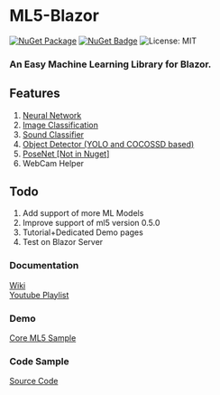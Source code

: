 # ML5-Blazor
 [![NuGet Package](https://img.shields.io/badge/nuget-v1.0.4%20Preview%204-orange.svg)](https://www.nuget.org/packages/BlazorML5/)
[![NuGet Badge](https://buildstats.info/nuget/BlazorML5)](https://www.nuget.org/packages/BlazorML5)
![License: MIT](https://img.shields.io/badge/License-MIT-blue.svg)

 
 ### An Easy Machine Learning Library for Blazor.

## Features
1. [Neural Network](https://github.com/sps014/BlazorML5/wiki/Neural-Network) 
2. [Image Classification](https://github.com/sps014/BlazorML5/wiki/Image-Classification)
3. [Sound Classifier](https://github.com/sps014/BlazorML5/wiki/Sound-Detector)
4. [Object Detector (YOLO and COCOSSD based)](https://github.com/sps014/BlazorML5/wiki/Object-Detector-(YOLO-CocoSSD))
5. [PoseNet [Not in Nuget]](https://github.com/sps014/BlazorML5/wiki/PoseNet)
6. WebCam Helper

## Todo
1. Add support of more ML Models
2. Improve support of ml5 version 0.5.0
3. Tutorial+Dedicated Demo pages
4. Test on Blazor Server

### Documentation
[Wiki](https://github.com/sps014/BlazorML5/wiki/BlazorML5-Installation)\
[Youtube Playlist](https://www.youtube.com/watch?v=YWPRXuyYSx4&list=PL8z8Ue600vf1bVvX1uNHNs5GNC4XrSlVk) 

### Demo
[Core ML5 Sample](https://blazor-ml5-sample.netlify.com/) 


### Code Sample
[Source Code](https://github.com/sps014/BlazorML5/tree/master/DemoApplication) 

